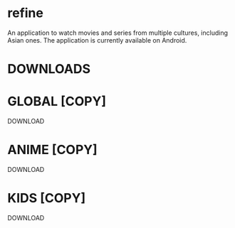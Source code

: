 # refine
An application to watch movies and series from multiple cultures, including Asian ones.
The application is currently available on Android.
# DOWNLOADS
# GLOBAL [COPY]
DOWNLOAD
# ANIME [COPY]
DOWNLOAD
# KIDS [COPY]
DOWNLOAD
